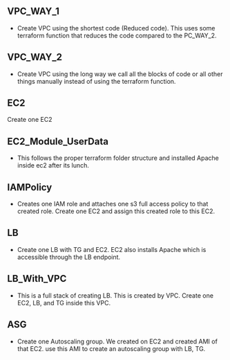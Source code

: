  
## VPC_WAY_1
- Create VPC using the shortest code (Reduced code). This uses some terraform function that reduces the code compared to the PC_WAY_2. 

## VPC_WAY_2
- Create VPC using the long way we call all the blocks of code or all other things manually instead of using the terraform function. 

## EC2
Create one EC2

## EC2_Module_UserData
- This follows the proper terraform folder structure and installed Apache inside ec2 after its lunch.

## IAMPolicy
- Creates one IAM role and attaches one s3 full access policy to that created role. Create one EC2 and assign this created role to this EC2.

## LB 
- Create one LB with TG and EC2. EC2 also installs Apache which is accessible through the LB endpoint.

## LB_With_VPC
- This is a full stack of creating LB. This is created by VPC. Create one EC2, LB, and TG inside this VPC.

## ASG
- Create one Autoscaling group. We created on EC2 and created AMI of that EC2. use this AMI to create an autoscaling group with LB, TG.
